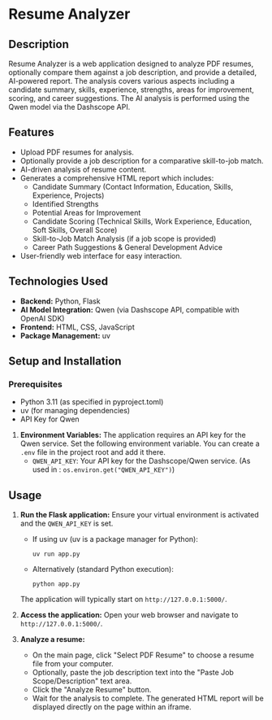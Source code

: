 # Resume Analyzer

## Description
Resume Analyzer is a web application designed to analyze PDF resumes, optionally compare them against a job description, and provide a detailed, AI-powered report. The analysis covers various aspects including a candidate summary, skills, experience, strengths, areas for improvement, scoring, and career suggestions. The AI analysis is performed using the Qwen model via the Dashscope API.

## Features
*   Upload PDF resumes for analysis.
*   Optionally provide a job description for a comparative skill-to-job match.
*   AI-driven analysis of resume content.
*   Generates a comprehensive HTML report which includes:
    *   Candidate Summary (Contact Information, Education, Skills, Experience, Projects)
    *   Identified Strengths
    *   Potential Areas for Improvement
    *   Candidate Scoring (Technical Skills, Work Experience, Education, Soft Skills, Overall Score)
    *   Skill-to-Job Match Analysis (if a job scope is provided)
    *   Career Path Suggestions & General Development Advice
*   User-friendly web interface for easy interaction.

## Technologies Used
*   **Backend:** Python, Flask
*   **AI Model Integration:** Qwen (via Dashscope API, compatible with OpenAI SDK)
*   **Frontend:** HTML, CSS, JavaScript
*   **Package Management:** uv

## Setup and Installation
### Prerequisites
*   Python 3.11 (as specified in pyproject.toml)
*   uv (for managing dependencies)
*   API  Key for Qwen

   
1.  **Environment Variables:**
    The application requires an API key for the Qwen service. Set the following environment variable. You can create a `.env` file in the project root and add it there.
    *   `QWEN_API_KEY`: Your API key for the Dashscope/Qwen service.
        (As used in <mcfile name="app.py" path="c:\Users\JJ\Documents\Hackathon\app.py"></mcfile>: `os.environ.get("QWEN_API_KEY")`)

## Usage
1.  **Run the Flask application:**
    Ensure your virtual environment is activated and the `QWEN_API_KEY` is set.
    *   If using uv (uv is a package manager for Python):
        ```
        uv run app.py
        ```
    *   Alternatively (standard Python execution):
        ```
        python app.py
        ```
    The application will typically start on `http://127.0.0.1:5000/`.

2.  **Access the application:**
    Open your web browser and navigate to `http://127.0.0.1:5000/`.


3.  **Analyze a resume:**
    *   On the main page, click "Select PDF Resume" to choose a resume file from your computer.
    *   Optionally, paste the job description text into the "Paste Job Scope/Description" text area.
    *   Click the "Analyze Resume" button.
    *   Wait for the analysis to complete. The generated HTML report will be displayed directly on the page within an iframe.


